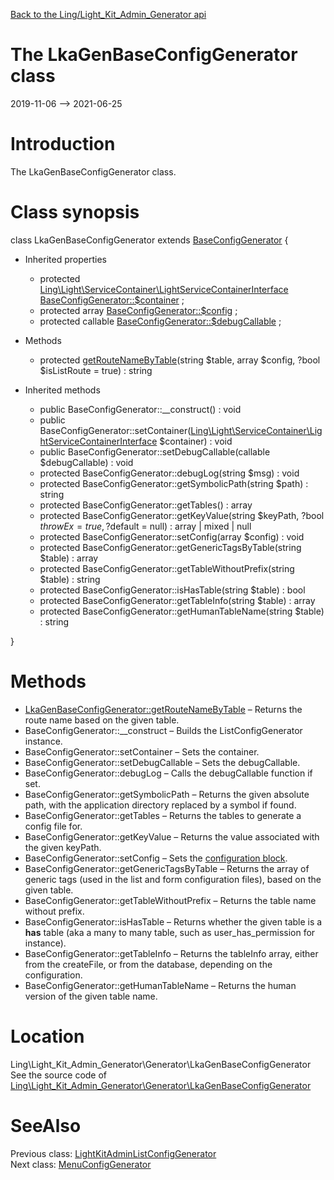[Back to the Ling/Light_Kit_Admin_Generator api](https://github.com/lingtalfi/Light_Kit_Admin_Generator/blob/master/doc/api/Ling/Light_Kit_Admin_Generator.md)



The LkaGenBaseConfigGenerator class
================
2019-11-06 --> 2021-06-25






Introduction
============

The LkaGenBaseConfigGenerator class.



Class synopsis
==============


class <span class="pl-k">LkaGenBaseConfigGenerator</span> extends [BaseConfigGenerator](https://github.com/lingtalfi/Light_RealGenerator/blob/master/doc/api/Ling/Light_RealGenerator/Generator/BaseConfigGenerator.md)  {

- Inherited properties
    - protected [Ling\Light\ServiceContainer\LightServiceContainerInterface](https://github.com/lingtalfi/Light/blob/master/doc/api/Ling/Light/ServiceContainer/LightServiceContainerInterface.md) [BaseConfigGenerator::$container](#property-container) ;
    - protected array [BaseConfigGenerator::$config](#property-config) ;
    - protected callable [BaseConfigGenerator::$debugCallable](#property-debugCallable) ;

- Methods
    - protected [getRouteNameByTable](https://github.com/lingtalfi/Light_Kit_Admin_Generator/blob/master/doc/api/Ling/Light_Kit_Admin_Generator/Generator/LkaGenBaseConfigGenerator/getRouteNameByTable.md)(string $table, array $config, ?bool $isListRoute = true) : string

- Inherited methods
    - public BaseConfigGenerator::__construct() : void
    - public BaseConfigGenerator::setContainer([Ling\Light\ServiceContainer\LightServiceContainerInterface](https://github.com/lingtalfi/Light/blob/master/doc/api/Ling/Light/ServiceContainer/LightServiceContainerInterface.md) $container) : void
    - public BaseConfigGenerator::setDebugCallable(callable $debugCallable) : void
    - protected BaseConfigGenerator::debugLog(string $msg) : void
    - protected BaseConfigGenerator::getSymbolicPath(string $path) : string
    - protected BaseConfigGenerator::getTables() : array
    - protected BaseConfigGenerator::getKeyValue(string $keyPath, ?bool $throwEx = true, ?$default = null) : array | mixed | null
    - protected BaseConfigGenerator::setConfig(array $config) : void
    - protected BaseConfigGenerator::getGenericTagsByTable(string $table) : array
    - protected BaseConfigGenerator::getTableWithoutPrefix(string $table) : string
    - protected BaseConfigGenerator::isHasTable(string $table) : bool
    - protected BaseConfigGenerator::getTableInfo(string $table) : array
    - protected BaseConfigGenerator::getHumanTableName(string $table) : string

}






Methods
==============

- [LkaGenBaseConfigGenerator::getRouteNameByTable](https://github.com/lingtalfi/Light_Kit_Admin_Generator/blob/master/doc/api/Ling/Light_Kit_Admin_Generator/Generator/LkaGenBaseConfigGenerator/getRouteNameByTable.md) &ndash; Returns the route name based on the given table.
- BaseConfigGenerator::__construct &ndash; Builds the ListConfigGenerator instance.
- BaseConfigGenerator::setContainer &ndash; Sets the container.
- BaseConfigGenerator::setDebugCallable &ndash; Sets the debugCallable.
- BaseConfigGenerator::debugLog &ndash; Calls the debugCallable function if set.
- BaseConfigGenerator::getSymbolicPath &ndash; Returns the given absolute path, with the application directory replaced by a symbol if found.
- BaseConfigGenerator::getTables &ndash; Returns the tables to generate a config file for.
- BaseConfigGenerator::getKeyValue &ndash; Returns the value associated with the given keyPath.
- BaseConfigGenerator::setConfig &ndash; Sets the [configuration block](https://github.com/lingtalfi/Light_Kit_Admin_Generator/blob/master/doc/pages/lkagen-configuration-example.md).
- BaseConfigGenerator::getGenericTagsByTable &ndash; Returns the array of generic tags (used in the list and form configuration files), based on the given table.
- BaseConfigGenerator::getTableWithoutPrefix &ndash; Returns the table name without prefix.
- BaseConfigGenerator::isHasTable &ndash; Returns whether the given table is a **has** table (aka a many to many table, such as user_has_permission for instance).
- BaseConfigGenerator::getTableInfo &ndash; Returns the tableInfo array, either from the createFile, or from the database, depending on the configuration.
- BaseConfigGenerator::getHumanTableName &ndash; Returns the human version of the given table name.





Location
=============
Ling\Light_Kit_Admin_Generator\Generator\LkaGenBaseConfigGenerator<br>
See the source code of [Ling\Light_Kit_Admin_Generator\Generator\LkaGenBaseConfigGenerator](https://github.com/lingtalfi/Light_Kit_Admin_Generator/blob/master/Generator/LkaGenBaseConfigGenerator.php)



SeeAlso
==============
Previous class: [LightKitAdminListConfigGenerator](https://github.com/lingtalfi/Light_Kit_Admin_Generator/blob/master/doc/api/Ling/Light_Kit_Admin_Generator/Generator/LightKitAdminListConfigGenerator.md)<br>Next class: [MenuConfigGenerator](https://github.com/lingtalfi/Light_Kit_Admin_Generator/blob/master/doc/api/Ling/Light_Kit_Admin_Generator/Generator/MenuConfigGenerator.md)<br>
